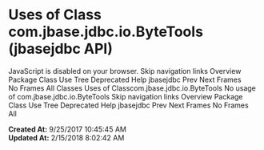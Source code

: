 # Uses of Class com.jbase.jdbc.io.ByteTools (jbasejdbc   API)

JavaScript is disabled on your browser. Skip navigation links Overview Package Class Use Tree Deprecated Help jbasejdbc Prev Next Frames No Frames All Classes Uses of Classcom.jbase.jdbc.io.ByteTools No usage of com.jbase.jdbc.io.ByteTools Skip navigation links Overview Package Class Use Tree Deprecated Help jbasejdbc Prev Next Frames No Frames All   

**Created At:** 9/25/2017 10:45:45 AM  
**Updated At:** 2/15/2018 8:02:42 AM  

